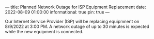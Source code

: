 —
title: Planned Network Outage for ISP Equipment Replacement
date: 2022-08-09 01:00:00
informational: true
pin: true
—

Our Internet Service Provider (ISP) will be replacing equipmnent on 8/9/2022 at 3:00 PM. A network outage of up to 30 minutes is expected while the new equipment is connected.
